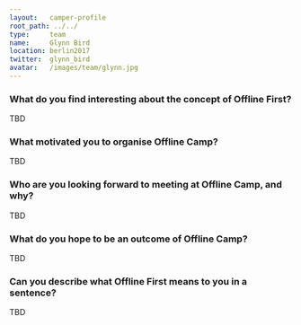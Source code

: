 ```yaml
---
layout:   camper-profile
root_path: ../../
type:     team
name:     Glynn Bird
location: berlin2017
twitter:  glynn_bird
avatar:   /images/team/glynn.jpg
---
```


### What do you find interesting about the concept of Offline First?

TBD

### What motivated you to organise Offline Camp?

TBD

### Who are you looking forward to meeting at Offline Camp, and why?

TBD

### What do you hope to be an outcome of Offline Camp?

TBD

### Can you describe what Offline First means to you in a sentence?

TBD
